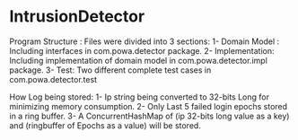 # IntrusionDetector
Program Structure : 
Files were divided into 3 sections:
1-	Domain Model : Including interfaces in com.powa.detector package.
2-	Implementation: Including implementation of domain model in com.powa.detector.impl package.
3-	Test: Two different complete test cases in com.powa.detector.test

How Log being stored:
1-	Ip string being converted to 32-bits Long for minimizing memory consumption.
2-	Only Last 5 failed login epochs stored in a ring buffer.
3-	A ConcurrentHashMap of (ip 32-bits long value as a key) and (ringbuffer of Epochs as a value) will be stored.


